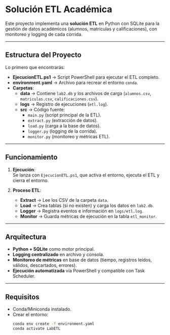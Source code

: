 # Solución ETL Académica

Este proyecto implementa una **solución ETL** en Python con SQLite para la gestión de datos académicos (alumnos, matrículas y calificaciones), con monitoreo y logging de cada corrida.

---

## Estructura del Proyecto

Lo primero que encontrarás:

- **EjecucionETL.ps1** → Script PowerShell para ejecutar el ETL completo.  
- **environment.yaml** → Archivo para recrear el entorno `conda`.  
- **Carpetas**:
  - **data** → Contiene `lab2.db` y los archivos de carga (`alumnos.csv`, `matriculas.csv`, `calificaciones.csv`).
  - **logs** → Registro de ejecuciones (`etl.log`).
  - **src** → Código fuente:
    - `main.py` (script principal de la ETL).
    - `extract.py` (extracción de datos).
    - `load.py` (carga a la base de datos).
    - `logger.py` (logging de la corrida).
    - `monitor.py` (monitoreo y métricas ETL).

---

## Funcionamiento

1. **Ejecución**:  
   Se lanza con `EjecucionETL.ps1`, que activa el entorno, ejecuta el ETL y cierra el entorno.  

2. **Proceso ETL**:  
   - **Extract** → Lee los CSV de la carpeta `data`.  
   - **Load** → Crea tablas (si no existen) y carga los datos en `lab2.db`.  
   - **Logger** → Registra eventos e información en `logs/etl.log`.  
   - **Monitor** → Guarda métricas de ejecución en la tabla `etl_monitor`.  

---

## Arquitectura

- **Python + SQLite** como motor principal.  
- **Logging centralizado** en archivo y consola.  
- **Monitoreo de métricas** en base de datos (tiempo, registros leídos, válidos, descartados, errores).  
- **Ejecución automatizada** vía PowerShell y compatible con Task Scheduler.  

---

## Requisitos

- Conda/Miniconda instalado.  
- Crear el entorno:  
  ```bash
  conda env create -f environment.yaml
  conda activate LabETL
